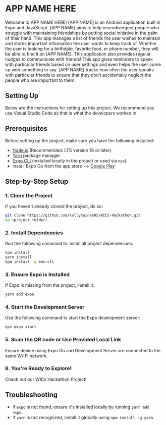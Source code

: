 # APP NAME HERE

Welcome to APP NAME HERE! [APP NAME] is an Android application built in Expo and JavaScript. [APP NAME] aims to help neurodivergent people who struggle with maintaining friendships by putting social initiative in the palm of their hand. This app manages a list of friends the user wishes to maintain and stores important information the user wants to keep track of. Whether the user is looking for a birthdate, favorite food, or phone number, they will be able to find it on [APP NAME]. This application also provides regular nudges to communicate with friends! This app gives reminders to speak with particular friends based on user settings and even helps the user come up with something to say. [APP NAME] tracks how often the user speaks with particular friends to ensure that they don’t accidentally neglect the people who are important to them. 

## Setting Up
Below are the instructions for setting up this project. We recommend you use Visual Studio Code as that is what the developers worked in. 

## Prerequisites
Before setting up the project, make sure you have the following installed:
- [Node.js](https://nodejs.org/) (Recommended: LTS version 18 or later)
- [Yarn](https://yarnpkg.com/) package manager
- [Expo CLI](https://expo.dev/) (installed locally in the project or used via `npx`)
- Install Expo Go from the app store --> [Google Play](https://play.google.com/store/apps/details?id=host.exp.exponent&referrer=docs )

## Step-by-Step Setup

### 1. Clone the Project
If you haven't already cloned the project, do so:
```sh
git clone https://github.com/kellyRaines05/WICS-Hackathon.git
cd <project-folder>
```

### 2. Install Dependencies
Run the following command to install all project dependencies:
```sh
npm install
yarn install
npm install -g eas-cli
```

### 3. Ensure Expo is Installed
If Expo is missing from the project, install it:
```sh
yarn add expo
```

### 4. Start the Development Server
Use the following command to start the Expo development server:
```sh
npx expo start
```

### 5. Scan the QR code or Use Provided Local Link
Ensure device using Expo Go and Development Server are connected to the same Wi-Fi network. 


### 6. You're Ready to Explore!
Check out our WICs Hackathon Project!

## Troubleshooting
- If `expo` is not found, ensure it's installed locally by running `yarn add expo`.
- If `yarn` is not recognized, install it globally using `npm install -g yarn`.


